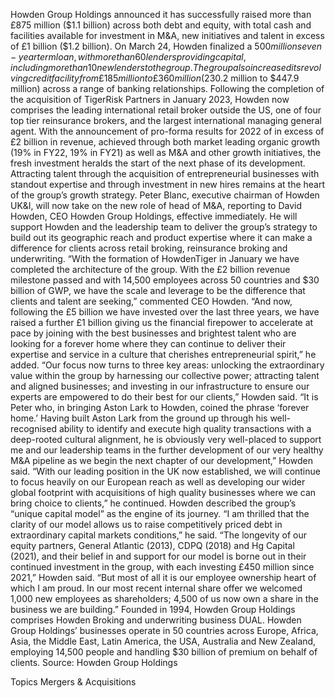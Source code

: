Howden Group Holdings announced it has successfully raised more than £875 million ($1.1 billion) across both debt and equity, with total cash and facilities available for investment in M&A, new initiatives and talent in excess of £1 billion ($1.2 billion).
On March 24, Howden finalized a $500 million seven-year term loan, with more than 60 lenders providing capital, including more than 10 new lenders to the group. The group also increased its revolving credit facility from £185 million to £360 million ($230.2 million to $447.9 million) across a range of banking relationships.
Following the completion of the acquisition of TigerRisk Partners in January 2023, Howden now comprises the leading international retail broker outside the US, one of four top tier reinsurance brokers, and the largest international managing general agent. With the announcement of pro-forma results for 2022 of in excess of £2 billion in revenue, achieved through both market leading organic growth (19% in FY22, 19% in FY21) as well as M&A and other growth initiatives, the fresh investment heralds the start of the next phase of its development.
Attracting talent through the acquisition of entrepreneurial businesses with standout expertise and through investment in new hires remains at the heart of the group’s growth strategy.
Peter Blanc, executive chairman of Howden UK&I, will now take on the new role of head of M&A, reporting to David Howden, CEO Howden Group Holdings, effective immediately. He will support Howden and the leadership team to deliver the group’s strategy to build out its geographic reach and product expertise where it can make a difference for clients across retail broking, reinsurance broking and underwriting.
“With the formation of HowdenTiger in January we have completed the architecture of the group. With the £2 billion revenue milestone passed and with 14,500 employees across 50 countries and $30 billion of GWP, we have the scale and leverage to be the difference that clients and talent are seeking,” commented CEO Howden.
“And now, following the £5 billion we have invested over the last three years, we have raised a further £1 billion giving us the financial firepower to accelerate at pace by joining with the best businesses and brightest talent who are looking for a forever home where they can continue to deliver their expertise and service in a culture that cherishes entrepreneurial spirit,” he added.
“Our focus now turns to three key areas: unlocking the extraordinary value within the group by harnessing our collective power; attracting talent and aligned businesses; and investing in our infrastructure to ensure our experts are empowered to do their best for our clients,” Howden said.
“It is Peter who, in bringing Aston Lark to Howden, coined the phrase ‘forever home.’ Having built Aston Lark from the ground up through his well-recognised ability to identify and execute high quality transactions with a deep-rooted cultural alignment, he is obviously very well-placed to support me and our leadership teams in the further development of our very healthy M&A pipeline as we begin the next chapter of our development,” Howden said.
“With our leading position in the UK now established, we will continue to focus heavily on our European reach as well as developing our wider global footprint with acquisitions of high quality businesses where we can bring choice to clients,” he continued.
Howden described the group’s “unique capital model” as the engine of its journey.
“I am thrilled that the clarity of our model allows us to raise competitively priced debt in extraordinary capital markets conditions,” he said.
“The longevity of our equity partners, General Atlantic (2013), CDPQ (2018) and Hg Capital (2021), and their belief in and support for our model is borne out in their continued investment in the group, with each investing £450 million since 2021,” Howden said. “But most of all it is our employee ownership heart of which I am proud. In our most recent internal share offer we welcomed 1,000 new employees as shareholders; 4,500 of us now own a share in the business we are building.”
Founded in 1994, Howden Group Holdings comprises Howden Broking and underwriting business DUAL. Howden Group Holdings’ businesses operate in 50 countries across Europe, Africa, Asia, the Middle East, Latin America, the USA, Australia and New Zealand, employing 14,500 people and handling $30 billion of premium on behalf of clients.
Source: Howden Group Holdings

Topics
Mergers & Acquisitions
